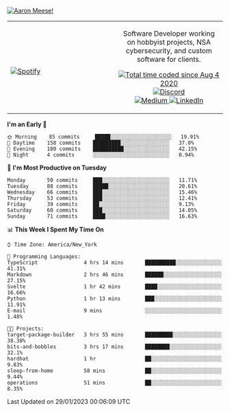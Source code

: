 [![Aaron Meese!](https://user-images.githubusercontent.com/17814535/88975338-a2aabf00-d27f-11ea-963f-8a19608716b4.png)](https://github.com/ajmeese7/readme-ascii "README ASCII")

<!-- Modified from project here: https://github.com/novatorem/novatorem -->
<table width="100%">
  <tr>
  <td width="50%">

&nbsp; <br> [![Spotify](https://ajmeese7.vercel.app/api/spotify)](https://open.spotify.com/user/ajmeese)

  </td>
  <td width="50%">
    <p align="center">
    Software Developer working on hobbyist projects, NSA cybersecurity, and custom software for clients.
    </p>
    <p align="center">
      <a href="https://wakatime.com/@f726891d-3b02-46cd-9b60-e8c59f9e2b14">
        <img src="https://wakatime.com/badge/user/f726891d-3b02-46cd-9b60-e8c59f9e2b14.svg" alt="Total time coded since Aug 4 2020" title="WakaTime" />
      </a>
      <a href="http://link.aaronmeese.com/discord">
        <img src="https://img.shields.io/badge/discord-ajmeese7%234835-369?style=flat-square&logo=discord&logoColor=white&color=purple" alt="Discord" title="Discord">
      </a>
      <br />
      <a href="https://link.aaronmeese.com/medium">
        <img src="https://img.shields.io/badge/medium-ajmeese7-1DB954?style=flat-square&logo=medium&logoColor=white" alt="Medium" title="Medium">
      </a>
      <a href="https://link.aaronmeese.com/linkedin">
        <img src="https://img.shields.io/badge/linkedIn-aaronmeese-1DB954?style=flat-square&logo=linkedin&logoColor=white&color=blue" alt="LinkedIn" title="LinkedIn">
      </a>
    </p>
  </td>

</table>

[//]: <> (The `&nbsp;` is to have Aphelion take up more space)

<!--START_SECTION:waka-->
**I'm an Early 🐤** 

```text
🌞 Morning    85 commits     █████░░░░░░░░░░░░░░░░░░░░   19.91% 
🌆 Daytime    158 commits    █████████░░░░░░░░░░░░░░░░   37.0% 
🌃 Evening    180 commits    ██████████░░░░░░░░░░░░░░░   42.15% 
🌙 Night      4 commits      ░░░░░░░░░░░░░░░░░░░░░░░░░   0.94%

```
📅 **I'm Most Productive on Tuesday** 

```text
Monday       50 commits     ███░░░░░░░░░░░░░░░░░░░░░░   11.71% 
Tuesday      88 commits     █████░░░░░░░░░░░░░░░░░░░░   20.61% 
Wednesday    66 commits     ███░░░░░░░░░░░░░░░░░░░░░░   15.46% 
Thursday     53 commits     ███░░░░░░░░░░░░░░░░░░░░░░   12.41% 
Friday       39 commits     ██░░░░░░░░░░░░░░░░░░░░░░░   9.13% 
Saturday     60 commits     ███░░░░░░░░░░░░░░░░░░░░░░   14.05% 
Sunday       71 commits     ████░░░░░░░░░░░░░░░░░░░░░   16.63%

```


📊 **This Week I Spent My Time On** 

```text
⌚︎ Time Zone: America/New_York

💬 Programming Languages: 
TypeScript               4 hrs 14 mins       ██████████░░░░░░░░░░░░░░░   41.31% 
Markdown                 2 hrs 46 mins       ██████░░░░░░░░░░░░░░░░░░░   27.15% 
Svelte                   1 hr 42 mins        ████░░░░░░░░░░░░░░░░░░░░░   16.66% 
Python                   1 hr 13 mins        ███░░░░░░░░░░░░░░░░░░░░░░   11.91% 
E-mail                   9 mins              ░░░░░░░░░░░░░░░░░░░░░░░░░   1.48%

🐱‍💻 Projects: 
target-package-builder   3 hrs 55 mins       █████████░░░░░░░░░░░░░░░░   38.38% 
bits-and-bobbles         3 hrs 17 mins       ████████░░░░░░░░░░░░░░░░░   32.1% 
hardhat                  1 hr                ██░░░░░░░░░░░░░░░░░░░░░░░   9.83% 
sleep-from-home          58 mins             ██░░░░░░░░░░░░░░░░░░░░░░░   9.44% 
operations               51 mins             ██░░░░░░░░░░░░░░░░░░░░░░░   8.35%

```


 Last Updated on 29/01/2023 00:06:09 UTC
<!--END_SECTION:waka-->
